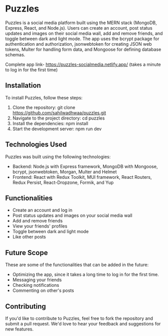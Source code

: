 # Puzzles

Puzzles is a social media platform built using the MERN stack (MongoDB, Express, React, and Node.js). Users can create an account, post status updates and images on their social media wall, add and remove friends, and toggle between dark and light mode. The app uses the bcrypt package for authentication and authorization, jsonwebtoken for creating JSON web tokens, Multer for handling form data, and Mongoose for defining database schemas.

Complete app link- https://puzzles-socialmedia.netlify.app/ (takes a minute to log in for the first time)

## Installation

To install Puzzles, follow these steps:

1. Clone the repository: git clone https://github.com/sahilwadhwaa/puzzles.git
2. Navigate to the project directory: cd puzzles
3. Install the dependencies: npm install
4. Start the development server: npm run dev

## Technologies Used

Puzzles was built using the following technologies:

* Backend: Node.js with Express framework, MongoDB with Mongoose, bcrypt, jsonwebtoken, Morgan, Multer and Helmet
* Frontend: React with Redux Toolkit, MUI framework, React Routers, Redux Persist, React-Dropzone, Formik, and Yup

## Functionalities

* Create an account and log in
* Post status updates and images on your social media wall
* Add and remove friends
* View your friends' profiles
* Toggle between dark and light mode
* Like other posts

## Future Scope

These are some of the functionalities that can be added in the future:

* Optimizing the app, since it takes a long time to log in for the first time.
* Messaging your friends
* Checking notifications
* Commenting on other's posts

## Contributing

If you'd like to contribute to Puzzles, feel free to fork the repository and submit a pull request. We'd love to hear your feedback and suggestions for new features.
